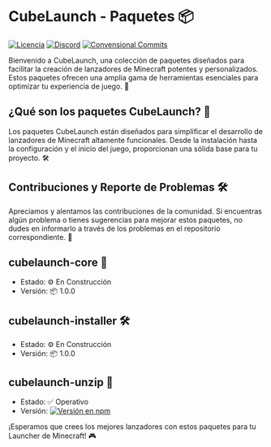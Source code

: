 # CubeLaunch - Paquetes 📦
[![Licencia](https://img.shields.io/npm/l/@xmcl/core.svg)](https://github.com/EddyerDevv/cubelaunch-packages/blob/master/LICENSE)
[![Discord](https://discord.com/api/guilds/997170342307049604/widget.png)](https://discord.gg/AmVMHCj2Wx)
[![Convensional Commits](https://img.shields.io/badge/Conventional%20Commits-1.0.0-yellow.svg)](https://www.conventionalcommits.org)

Bienvenido a CubeLaunch, una colección de paquetes diseñados para facilitar la creación de lanzadores de Minecraft potentes y personalizados. Estos paquetes ofrecen una amplia gama de herramientas esenciales para optimizar tu experiencia de juego. 🚀

## ¿Qué son los paquetes CubeLaunch? 🤔

Los paquetes CubeLaunch están diseñados para simplificar el desarrollo de lanzadores de Minecraft altamente funcionales. Desde la instalación hasta la configuración y el inicio del juego, proporcionan una sólida base para tu proyecto. 🛠️

## Contribuciones y Reporte de Problemas 🛠️

Apreciamos y alentamos las contribuciones de la comunidad. Si encuentras algún problema o tienes sugerencias para mejorar estos paquetes, no dudes en informarlo a través de los problemas en el repositorio correspondiente. 🤝

## cubelaunch-core 🚀

- Estado: ⚙️ En Construcción
- Versión: 📦 1.0.0

## cubelaunch-installer 🛠️

- Estado: ⚙️ En Construcción
- Versión: 📦 1.0.0

## cubelaunch-unzip 🔗

- Estado: ✅ Operativo
- Versión: [![Versión en npm](https://img.shields.io/npm/v/cubelaunch-unzip.svg)](https://www.npmjs.com/package/cubelaunch-unzip)


¡Esperamos que crees los mejores lanzadores con estos paquetes para tu Launcher de Minecraft! 🎮
